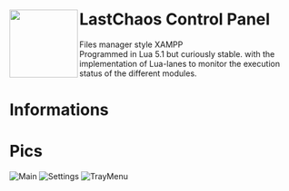 # LastChaos Control Panel <img align="left" src="https://user-images.githubusercontent.com/5092697/136836589-b655f88e-f67e-433d-bc2a-12c0534e05d9.png" width="120px">

Files manager style XAMPP <br/>
Programmed in Lua 5.1 but curiously stable. with the implementation of Lua-lanes to monitor the execution status of the different modules.<br/>

# Informations

# Pics
![Main](https://user-images.githubusercontent.com/5092697/136321014-faa0c451-b8d6-4e48-b2ae-b5287910577c.jpg)
![Settings](https://user-images.githubusercontent.com/5092697/136321016-8e4c44a6-d55b-46c7-9216-030a40b64a45.jpg)
![TrayMenu](https://user-images.githubusercontent.com/5092697/136321062-a103151d-b476-4224-90e4-de8d15eb6c45.jpg)
